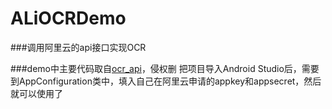 # ALiOCRDemo
###调用阿里云的api接口实现OCR

###demo中主要代码取自[ocr_api](https://github.com/wangcui102300/ocr_api)，侵权删
把项目导入Android Studio后，需要到AppConfiguration类中，填入自己在阿里云申请的appkey和appsecret，然后就可以使用了
